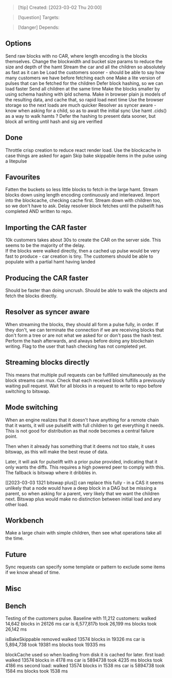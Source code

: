 
>[!tip] Created: [2023-03-02 Thu 20:00]

>[!question] Targets: 

>[!danger] Depends: 


## Options
Send raw blocks with no CAR, where length encoding is the blocks themselves.
Change the blockwidth and bucket size params to reduce the size and depth of the hamt
Stream the car and all the children so absolutely as fast as it can be
Load the customers sooner - should be able to say how many customers we have before fetching each one
Make a lite version of pulses that can be fetched for the children
Defer block hashing, so we can load faster
Send all children at the same time
Make the blocks smaller by using schema hashing with ipld schema.
Make in browser plain js models of the resulting data, and cache that, so rapid load next time
Use the browser storage so the next loads are much quicker
Resolver as syncer aware - know when asking for a child, so as to await the initial sync
Use hamt .cids() as a way to walk hamts ?
Defer the hashing to present data sooner, but block all writing until hash and sig are verified

## Done
Throttle crisp creation to reduce react render load.
Use the blockcache in case things are asked for again
Skip bake skippable items in the pulse using a litepulse

## Favourites
Fatten the buckets so less little blocks to fetch in the large hamt.
Stream blocks down using length encoding continuously and interleaved.
Import into the blockcache, checking cache first.
Stream down with children too, so we don't have to ask.
Delay resolver block fetches until the pulselift has completed AND written to repo.

## Importing the CAR faster
10k customers takes about 30s to create the CAR on the server side.  This seems to be the majority of the delay.  
If the blocks were walked directly, then a cached up pulse would be very fast to produce - car creation is tiny.
The customers should be able to populate with a partial hamt having landed

## Producing the CAR faster
Should be faster than doing uncrush.  Should be able to walk the objects and fetch the blocks directly.

## Resolver as syncer aware
When streaming the blocks, they should all form a pulse fully, in order.  If they don't, we can terminate the connection if we are receiving blocks that don't form a tree or are not what we asked for or don't pass the hash test.  Perform the hash afterwards, and always before doing any blockchain writing.  Flag to the user that hash checking has not completed yet.

## Streaming blocks directly
This means that multiple pull requests can be fulfilled simultaneously as the block streams can mux.
Check that each received block fulfills a previously waiting pull request.
Wait for all blocks in a request to write to repo before switching to bitswap.

## Mode switching
When an engine realizes that it doesn't have anything for a remote chain that it wants, it will use pulselift with full children to get everything it needs.  This is not good for distribution as that node becomes a central failure point.

Then when it already has something that it deems not too stale, it uses bitswap, as this will make the best reuse of data.

Later, it will ask for pulselift with a prior pulse provided, indicating that it only wants the diffs.  This requires a high powered peer to comply with this.  The fallback is bitswap where it dribbles in.

[[2023-03-03 1321 bitswap plus]] can replace this fully - in a CAS it seems unlikely that a node would have a deep block in a DAG but be missing a parent, so when asking for a parent, very likely that we want the children next.  Bitswap plus would make no distinction between initial load and any other load.

## Workbench
Make a large chain with simple children, then see what operations take all the time.

## Future
Sync requests can specify some template or pattern to exclude some items if we know ahead of time.

## Misc

## Bench
Testing of the customers pulse.  Baseline with 11,212 customers: 
walked 14,642 blocks in 26126 ms car is 6,577,817b took 26,199 ms blocks took 26,142 ms

isBakeSkippable removed
walked 13574 blocks in 19326 ms car is 5,894,738 took 19381 ms blocks took 19335 ms

blockCache used so when loading from disk it is cached for later.
first load:
walked 13574 blocks in 4178 ms car is 5894738 took 4235 ms blocks took 4186 ms
second load:
walked 13574 blocks in 1538 ms car is 5894738 took 1584 ms blocks took 1538 ms

